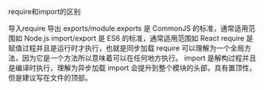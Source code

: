 require和import的区别

导入require 导出 exports/module.exports 是 CommonJS 的标准，通常适用范围如 Node.js
import/export 是 ES6 的标准，通常适用范围如 React
require 是赋值过程并且是运行时才执行，也就是同步加载
require 可以理解为一个全局方法，因为它是一个方法所以意味着可以在任何地方执行。
import 是解构过程并且是编译时执行，理解为异步加载
import 会提升到整个模块的头部，具有置顶性，但是建议写在文件的顶部。

